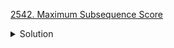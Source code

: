 [2542. Maximum Subsequence Score](https://leetcode.com/contest/biweekly-contest-96/problems/maximum-subsequence-score)

<details><summary>Solution</summary>

![](../../../../assets/2542.png)

</details>
